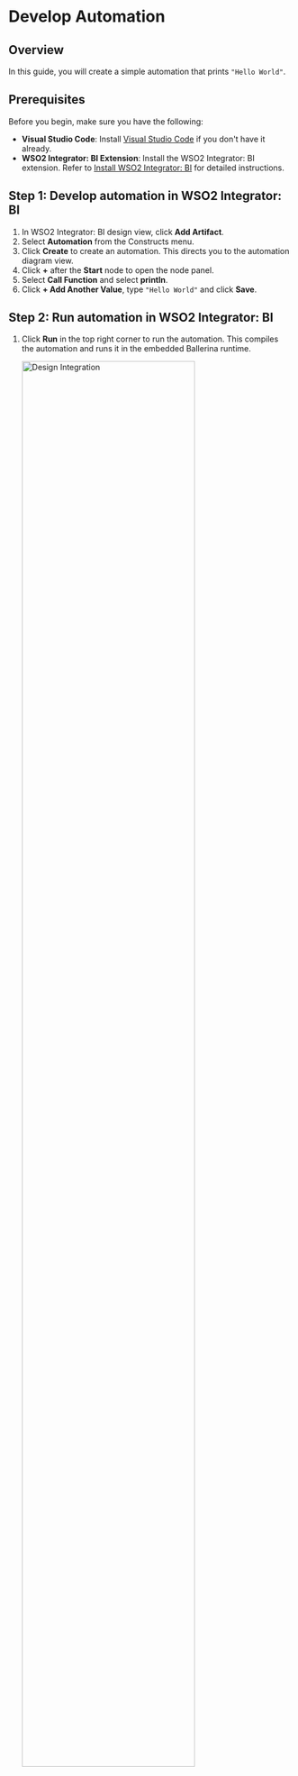 # Develop Automation

## Overview

In this guide, you will create a simple automation that prints `"Hello World"`.

## Prerequisites

Before you begin, make sure you have the following:

- <b>Visual Studio Code</b>: Install <a href="https://code.visualstudio.com/">Visual Studio Code</a> if you don't have it already.
- <b>WSO2 Integrator: BI Extension</b>: Install the WSO2 Integrator: BI extension. Refer to <a href="../install-and-setup/install-wso2-integrator-bi/">Install WSO2 Integrator: BI</a> for detailed instructions.

## Step 1: Develop automation in WSO2 Integrator: BI

1. In WSO2 Integrator: BI design view, click **Add Artifact**.
2. Select **Automation** from the Constructs menu.
3. Click **Create** to create an automation. This directs you to the automation diagram view.
4. Click **+** after the **Start** node to open the node panel.
5. Select **Call Function** and select **println**.
6. Click **+ Add Another Value**, type `"Hello World"` and click **Save**.

## Step 2: Run automation in WSO2 Integrator: BI

1. Click **Run** in the top right corner to run the automation. This compiles the automation and runs it in the embedded Ballerina runtime.

    <a href="{{base_path}}/assets/img/get-started/develop-automation/design-integration.gif"><img src="../../assets/img/get-started/develop-automation/design-integration.gif" alt="Design Integration" width="80%"></a>
